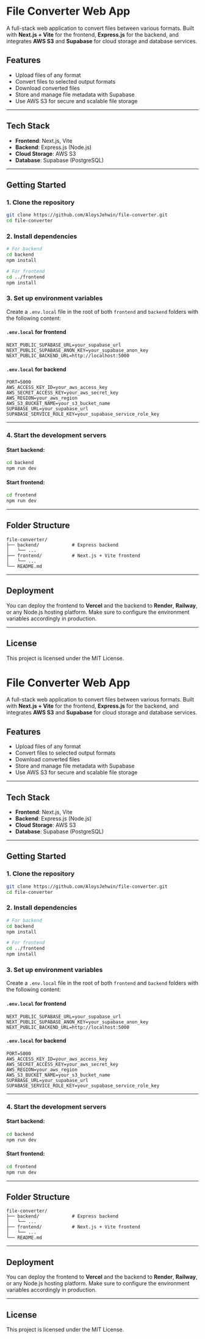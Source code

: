 # File Converter Web App

A full-stack web application to convert files between various formats. Built with **Next.js + Vite** for the frontend, **Express.js** for the backend, and integrates **AWS S3** and **Supabase** for cloud storage and database services.

## Features

* Upload files of any format
* Convert files to selected output formats
* Download converted files
* Store and manage file metadata with Supabase
* Use AWS S3 for secure and scalable file storage

---

## Tech Stack

* **Frontend**: Next.js, Vite
* **Backend**: Express.js (Node.js)
* **Cloud Storage**: AWS S3
* **Database**: Supabase (PostgreSQL)

---

## Getting Started

### 1. Clone the repository

```bash
git clone https://github.com/AloysJehwin/file-converter.git
cd file-converter
```

### 2. Install dependencies

```bash
# For backend
cd backend
npm install

# For frontend
cd ../frontend
npm install
```

### 3. Set up environment variables

Create a `.env.local` file in the root of both `frontend` and `backend` folders with the following content:

#### `.env.local` for **frontend**

```
NEXT_PUBLIC_SUPABASE_URL=your_supabase_url
NEXT_PUBLIC_SUPABASE_ANON_KEY=your_supabase_anon_key
NEXT_PUBLIC_BACKEND_URL=http://localhost:5000
```

#### `.env.local` for **backend**

```
PORT=5000
AWS_ACCESS_KEY_ID=your_aws_access_key
AWS_SECRET_ACCESS_KEY=your_aws_secret_key
AWS_REGION=your_aws_region
AWS_S3_BUCKET_NAME=your_s3_bucket_name
SUPABASE_URL=your_supabase_url
SUPABASE_SERVICE_ROLE_KEY=your_supabase_service_role_key
```

---

### 4. Start the development servers

#### Start backend:

```bash
cd backend
npm run dev
```

#### Start frontend:

```bash
cd frontend
npm run dev
```

---

## Folder Structure

```
file-converter/
├── backend/            # Express backend
│   └── ...
├── frontend/           # Next.js + Vite frontend
│   └── ...
└── README.md
```

---

## Deployment

You can deploy the frontend to **Vercel** and the backend to **Render**, **Railway**, or any Node.js hosting platform. Make sure to configure the environment variables accordingly in production.

---

## License

This project is licensed under the MIT License.
# File Converter Web App

A full-stack web application to convert files between various formats. Built with **Next.js + Vite** for the frontend, **Express.js** for the backend, and integrates **AWS S3** and **Supabase** for cloud storage and database services.

## Features

* Upload files of any format
* Convert files to selected output formats
* Download converted files
* Store and manage file metadata with Supabase
* Use AWS S3 for secure and scalable file storage

---

## Tech Stack

* **Frontend**: Next.js, Vite
* **Backend**: Express.js (Node.js)
* **Cloud Storage**: AWS S3
* **Database**: Supabase (PostgreSQL)

---

## Getting Started

### 1. Clone the repository

```bash
git clone https://github.com/AloysJehwin/file-converter.git
cd file-converter
```

### 2. Install dependencies

```bash
# For backend
cd backend
npm install

# For frontend
cd ../frontend
npm install
```

### 3. Set up environment variables

Create a `.env.local` file in the root of both `frontend` and `backend` folders with the following content:

#### `.env.local` for **frontend**

```
NEXT_PUBLIC_SUPABASE_URL=your_supabase_url
NEXT_PUBLIC_SUPABASE_ANON_KEY=your_supabase_anon_key
NEXT_PUBLIC_BACKEND_URL=http://localhost:5000
```

#### `.env.local` for **backend**

```
PORT=5000
AWS_ACCESS_KEY_ID=your_aws_access_key
AWS_SECRET_ACCESS_KEY=your_aws_secret_key
AWS_REGION=your_aws_region
AWS_S3_BUCKET_NAME=your_s3_bucket_name
SUPABASE_URL=your_supabase_url
SUPABASE_SERVICE_ROLE_KEY=your_supabase_service_role_key
```

---

### 4. Start the development servers

#### Start backend:

```bash
cd backend
npm run dev
```

#### Start frontend:

```bash
cd frontend
npm run dev
```

---

## Folder Structure

```
file-converter/
├── backend/            # Express backend
│   └── ...
├── frontend/           # Next.js + Vite frontend
│   └── ...
└── README.md
```

---

## Deployment

You can deploy the frontend to **Vercel** and the backend to **Render**, **Railway**, or any Node.js hosting platform. Make sure to configure the environment variables accordingly in production.

---

## License

This project is licensed under the MIT License.
